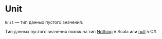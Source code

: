 # Unit

`Unit` — тип данных пустого значения.

Тип данных пустого значения похож на тип [Nothing](https://www.scala-lang.org/api/2.9.1/scala/Nothing.html) в Scala или [null](https://docs.microsoft.com/en-us/dotnet/csharp/language-reference/keywords/null) в C#.
